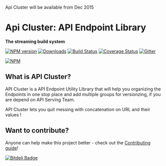 Api Cluster will be available from Dec 2015

# Api Cluster: API Endpoint Library
**The streaming build system**

[![NPM version][npm-image]][npm-url] [![Downloads][downloads-image]][npm-url] [![Build Status][travis-image]][travis-url] [![Coverage Status](https://coveralls.io/repos/ramsunvtech/apicluster/badge.svg?branch=master&service=github)](https://coveralls.io/github/ramsunvtech/apicluster?branch=master) [![Gitter](https://badges.gitter.im/Join%20Chat.svg)](https://gitter.im/ramsunvtech/apicluster?utm_source=badge&utm_medium=badge&utm_campaign=pr-badge)

[![NPM](https://nodei.co/npm/apicluster.png?downloads=true&downloadRank=true)](https://nodei.co/npm/apicluster/)

[downloads-image]: http://img.shields.io/npm/dm/apicluster.svg
[npm-url]: https://npmjs.org/package/apicluster
[npm-image]: http://img.shields.io/npm/v/apicluster.svg

[travis-url]: https://travis-ci.org/ramsunvtech/apicluster
[travis-image]: http://img.shields.io/travis/ramsunvtech/apicluster.svg

## What is API Cluster?

API Cluster is a API Endpoint Utility Library that will help you organizing the Endpoints in one stop place and add multiple groups for versionzing, if you are depend on API Serving Team.

API Cluster lets you quit messing with concatenation on URL and their values !

## Want to contribute?

Anyone can help make this project better - check out the [Contributing guide](/CONTRIBUTING.md)!

[![Bitdeli Badge](https://d2weczhvl823v0.cloudfront.net/ramsunvtech/apicluster/trend.png)](https://bitdeli.com/free "Bitdeli Badge")

